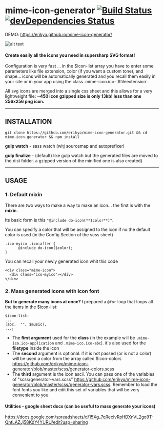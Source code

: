 # mime-icon-generator [![Build Status](https://travis-ci.org/erikyo/mime-icon-generator.svg?branch=master)](https://travis-ci.org/erikyo/mime-icon-generator) [![devDependencies Status](https://david-dm.org/erikyo/mime-icon-generator/dev-status.svg)](https://david-dm.org/erikyo/mime-icon-generator?type=dev)

DEMO: https://erikyo.github.io/mime-icon-generator/

![alt text](https://raw.githubusercontent.com/erikyo/mime-icon-generator/master/demo/demo.jpg)

#### Create easily **all the icons you need in supersharp SVG format!**

Configuration is very fast ... in the $icon-list array you have to enter some parameters like file extension, color (if you want a custom tone), and shape... icons will be automatically generated and you recall them easily in your site or in your app using the class .mime-icon.ico-`$fileextension`.

All svg icons are merged into a single css sheet and this allows for a very lightweight file: **~450 icon gzipped size is only 13kb! less than one 256x256 png icon.**

* * *
## INSTALLATION
```
git clone https://github.com/erikyo/mime-icon-generator.git && cd mime-icon-generator && npm install
```
**gulp watch** - sass watch (witj sourcemap and autoprefixer)

**gulp finalize** - (default) like gulp watch but the generated files are moved to the dist folder. a gzipped version of the minified one is also created)

* * *

## USAGE

### 1. Default mixin

There are two ways to make a way to make an icon... the first is with the **mixin**.

Its basic form is this `"@include do-icon(**$color**)"`.

You can specify a color that will be assigned to the icon if no the default color is used (in the Config Section of the scss sheet)

    .ico-myico .ico:after {
          @include do-icon($color);
    }

You can recall your newly generated icon whit this code

    <div class="mime-icon">
      <div class="ico-myico"></div>
    </div>
    
### 2. Mass generated icons with icon font

**But to generate many icons at once?** I prepared a `@for` loop that loops all the items in the $icon-list:

    $icon-list:
    ...
    (abc,  "", $music),
    ...;

*   The **first argument** used for the **class** (in the example will be `.mime-ico.ico-application` and `.mime-ico.ico-abc`). it's also used for the **filetype** inside the icon 
*   The **second** argument is optional: if it is not passed (or is not a color) will be used a color from the array called $icon-colors https://github.com/erikyo/mime-icon-generator/blob/master/scss/generator-colors.scss
*   The **third** argument is the icon ascii. You can pass one of the variables of "scss/generator-vars.scss" https://github.com/erikyo/mime-icon-generator/blob/master/scss/generator-vars.scss. Remember to load the font fonts you like and edit this set of variables that will be very convenient to you

#### Utilities - google sheet docs (can be useful to mass generate your icons)
https://docs.google.com/spreadsheets/d/15Xg_7qReclvRpHDXnVL2go9T-QntLAZJj58KdY4YURU/edit?usp=sharing
